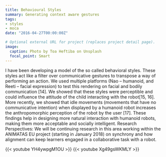 ```yaml
---
title: Behavioural Styles
summary: Generating context aware gestures
tags:
- styles
- moca
date: "2016-04-27T00:00:00Z"

# Optional external URL for project (replaces project detail page).
image:
  caption: Photo by Toa Heftiba on Unsplash
  focal_point: Smart
---
```


I have been developing a model of the so called behavioral styles. These styles act like a filter over
communicative gestures to transpose a way of performing an action. We used multiple platforms (Nao – humanoid,
and Reeti – facial expression) to test this rendering on facial and bodily communication [14]. We showed
that these styles were perceptible and could influence the attitude of the child interacting with the
robot[15, 16].
More recently, we showed that idle movements (movements that have no communicative intention) when
displayed by a humanoid robot increases the anthropomorphic perception of the robot by the user
[17].
These findings help in designing more natural interaction with humanoid robots, making them more acceptable
and socially intelligent.
Research Perspectives: We will be continuing research in this area working within the ANIMATAS EU project
(starting in January 2018) on synchrony and how alignment can keep learners engaged in a collaborative task with a
robot.

{{< youtube YH4ywpgM1OU >}}
{{< youtube Xg49gsWKMLY >}}